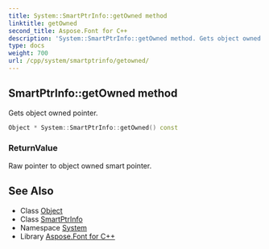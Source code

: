```yaml
---
title: System::SmartPtrInfo::getOwned method
linktitle: getOwned
second_title: Aspose.Font for C++
description: 'System::SmartPtrInfo::getOwned method. Gets object owned pointer in C++.'
type: docs
weight: 700
url: /cpp/system/smartptrinfo/getowned/
---
```

## SmartPtrInfo::getOwned method


Gets object owned pointer.

```cpp
Object * System::SmartPtrInfo::getOwned() const
```


### ReturnValue

Raw pointer to object owned smart pointer.

## See Also

* Class [Object](../../object/)
* Class [SmartPtrInfo](../)
* Namespace [System](../../)
* Library [Aspose.Font for C++](../../../)
